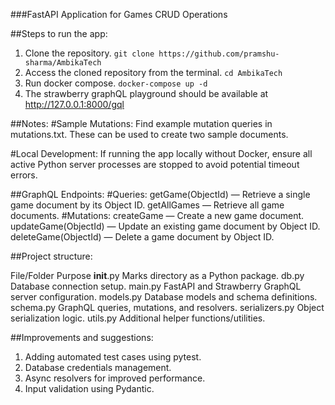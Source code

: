 ###FastAPI Application for Games CRUD Operations

##Steps to run the app:
  1. Clone the repository. ```git clone https://github.com/pramshu-sharma/AmbikaTech```
  2. Access the cloned repository from the terminal. ```cd AmbikaTech```
  3. Run docker compose. ```docker-compose up -d```
  4. The strawberry graphQL playground should be available at http://127.0.0.1:8000/gql

##Notes:
  #Sample Mutations:
  Find example mutation queries in mutations.txt. These can be used to create two sample documents.

  #Local Development:
  If running the app locally without Docker, ensure all active Python server processes are stopped to avoid potential timeout errors.

##GraphQL Endpoints:
  #Queries:
    getGame(ObjectId) — Retrieve a single game document by its Object ID.
    getAllGames — Retrieve all game documents.
  #Mutations:
    createGame — Create a new game document.
    updateGame(ObjectId) — Update an existing game document by Object ID.
    deleteGame(ObjectId) — Delete a game document by Object ID.
    
##Project structure:

  File/Folder	      Purpose
  __init__.py	      Marks directory as a Python package.
  db.py	            Database connection setup.
  main.py	          FastAPI and Strawberry GraphQL server configuration.
  models.py	        Database models and schema definitions.
  schema.py	        GraphQL queries, mutations, and resolvers.
  serializers.py	  Object serialization logic.
  utils.py	        Additional helper functions/utilities.


##Improvements and suggestions:
1. Adding automated test cases using pytest.
2. Database credentials management.
3. Async resolvers for improved performance.
4. Input validation using Pydantic.

  

